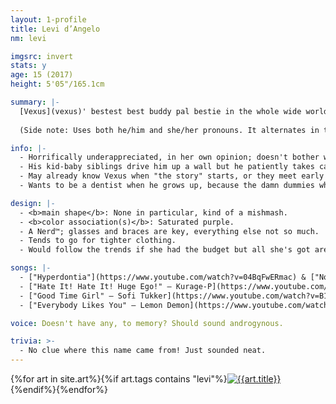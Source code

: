 ```yaml
---
layout: 1-profile
title: Levi d’Angelo
nm: levi

imgsrc: invert
stats: y
age: 15 (2017)
height: 5'05"/165.1cm

summary: |-
  [Vexus](vexus)' bestest best buddy pal bestie in the whole wide world, which makes Vexus a very lucky guy.
  
  (Side note: Uses both he/him and she/her pronouns. It alternates in the notes below.)

info: |-
  - Horrifically underappreciated, in her own opinion; doesn't bother with most people. Often mistaken for a shy, quiet nerd; the masses, she's convinced, misunderstand her motive.
  - His kid-baby siblings drive him up a wall but he patiently takes care of them anyway, like a good obedient child who doesn't deserve to be yelled at. *Hates* sucking up to adults like this, but desperate times...
  - May already know Vexus when "the story" starts, or they meet early on. One day Vexus played hooky, which Levi assumed proved his rebel credentials; subsequently, Levi bestowed upon him an introduction in the name of friendship. Alas, some first impressions were not meant to be.
  - Wants to be a dentist when he grows up, because the damn dummies who worked on *his* teeth didn't do it right and now he's *gotta* show them how it's done. Med school sounds like a pain in the ass, though; he just wants to skip to scum-scraping.

design: |-
  - <b>main shape</b>: None in particular, kind of a mishmash.
  - <b>color association(s)</b>: Saturated purple.
  - A Nerd™; glasses and braces are key, everything else not so much.
  - Tends to go for tighter clothing.
  - Would follow the trends if she had the budget but all she's got are these shitty hand-me-down sneakers. ---No, actually, fuck the mainstream and their overpriced fabrics. Trends are for posers.

songs: |-
  - ["Hyperdontia"](https://www.youtube.com/watch?v=04BqFwERmac) & ["Novocaine"](https://www.youtube.com/watch?v=UdpwOLSKMLA) – Ghost-P
  - ["Hate It! Hate It! Huge Ego!" – Kurage-P](https://www.youtube.com/watch?v=uV6O9wHPSMk)
  - ["Good Time Girl" – Sofi Tukker](https://www.youtube.com/watch?v=B1vDFDAWlQg)
  - ["Everybody Likes You" – Lemon Demon](https://www.youtube.com/watch?v=4xElp-lYnyE)

voice: Doesn't have any, to memory? Should sound androgynous.

trivia: >-
  - No clue where this name came from! Just sounded neat.
---
```

<div id="gallery">{%for art in site.art%}{%if art.tags contains "levi"%}<a href="{%include url.html%}/{{art.url}}"><img src="{%include url.html%}/assets/img/art/{{art.date|date:"%F"}}-tn{%if art.multi%}-{{page.nm}}{%endif%}.jpg" alt="{{art.title}}"/></a>{%endif%}{%endfor%}</div>